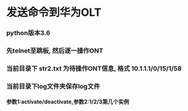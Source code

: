 # 发送命令到华为OLT
### python版本3.6
### 先telnet至跳板, 然后逐一操作ONT
### 当前目录下 str2.txt 为待操作ONT信息, 格式 10.1.1.1/0/15/1/58
### 当前目录下log文件夹保存log文件
#### 参数1:activate/deactivate,参数2:1/2/3第几个实例
